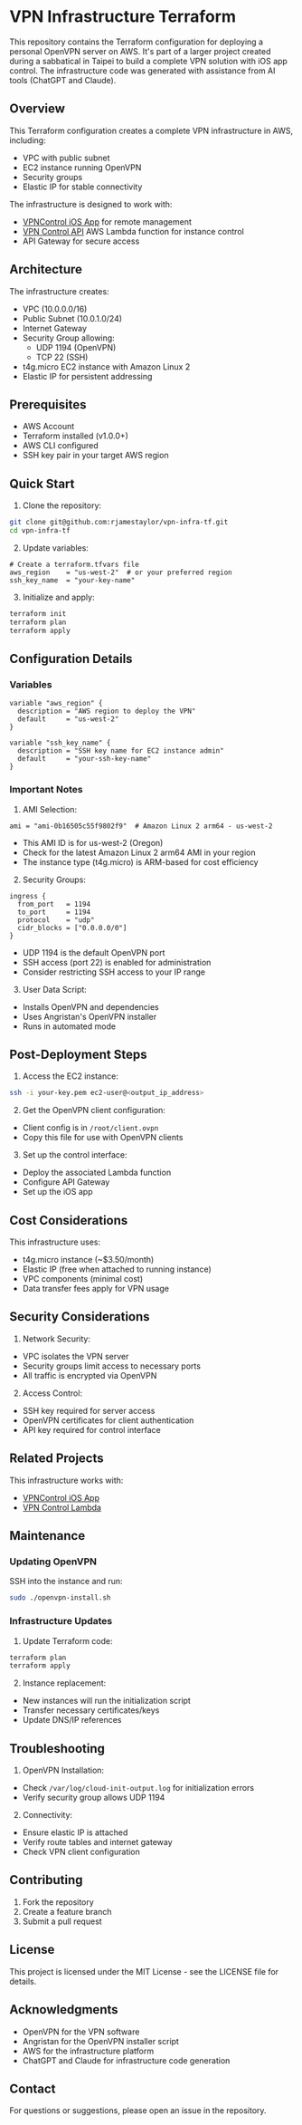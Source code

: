 # VPN Infrastructure Terraform

This repository contains the Terraform configuration for deploying a personal OpenVPN server on AWS. It's part of a larger project created during a sabbatical in Taipei to build a complete VPN solution with iOS app control. The infrastructure code was generated with assistance from AI tools (ChatGPT and Claude).

## Overview

This Terraform configuration creates a complete VPN infrastructure in AWS, including:
- VPC with public subnet
- EC2 instance running OpenVPN
- Security groups
- Elastic IP for stable connectivity

The infrastructure is designed to work with:
- [VPNControl iOS App](https://github.com/rjamestaylor/VPNControl-ios) for remote management
- [VPN Control API](https://github.com/rjamestaylor/vpn-control-api) AWS Lambda function for instance control
- API Gateway for secure access

## Architecture

The infrastructure creates:
- VPC (10.0.0.0/16)
- Public Subnet (10.0.1.0/24)
- Internet Gateway
- Security Group allowing:
  - UDP 1194 (OpenVPN)
  - TCP 22 (SSH)
- t4g.micro EC2 instance with Amazon Linux 2
- Elastic IP for persistent addressing

## Prerequisites

- AWS Account
- Terraform installed (v1.0.0+)
- AWS CLI configured
- SSH key pair in your target AWS region

## Quick Start

1. Clone the repository:
```bash
git clone git@github.com:rjamestaylor/vpn-infra-tf.git
cd vpn-infra-tf
```

2. Update variables:
```hcl
# Create a terraform.tfvars file
aws_region    = "us-west-2"  # or your preferred region
ssh_key_name  = "your-key-name"
```

3. Initialize and apply:
```bash
terraform init
terraform plan
terraform apply
```

## Configuration Details

### Variables

```hcl
variable "aws_region" {
  description = "AWS region to deploy the VPN"
  default     = "us-west-2"
}

variable "ssh_key_name" {
  description = "SSH key name for EC2 instance admin"
  default     = "your-ssh-key-name"
}
```

### Important Notes

1. AMI Selection:
```hcl
ami = "ami-0b16505c55f9802f9"  # Amazon Linux 2 arm64 - us-west-2
```
- This AMI ID is for us-west-2 (Oregon)
- Check for the latest Amazon Linux 2 arm64 AMI in your region
- The instance type (t4g.micro) is ARM-based for cost efficiency

2. Security Groups:
```hcl
ingress {
  from_port   = 1194
  to_port     = 1194
  protocol    = "udp"
  cidr_blocks = ["0.0.0.0/0"]
}
```
- UDP 1194 is the default OpenVPN port
- SSH access (port 22) is enabled for administration
- Consider restricting SSH access to your IP range

3. User Data Script:
- Installs OpenVPN and dependencies
- Uses Angristan's OpenVPN installer
- Runs in automated mode

## Post-Deployment Steps

1. Access the EC2 instance:
```bash
ssh -i your-key.pem ec2-user@<output_ip_address>
```

2. Get the OpenVPN client configuration:
- Client config is in `/root/client.ovpn`
- Copy this file for use with OpenVPN clients

3. Set up the control interface:
- Deploy the associated Lambda function
- Configure API Gateway
- Set up the iOS app

## Cost Considerations

This infrastructure uses:
- t4g.micro instance (~$3.50/month)
- Elastic IP (free when attached to running instance)
- VPC components (minimal cost)
- Data transfer fees apply for VPN usage

## Security Considerations

1. Network Security:
- VPC isolates the VPN server
- Security groups limit access to necessary ports
- All traffic is encrypted via OpenVPN

2. Access Control:
- SSH key required for server access
- OpenVPN certificates for client authentication
- API key required for control interface

## Related Projects

This infrastructure works with:
- [VPNControl iOS App](https://github.com/rjamestaylor/VPNControl-ios)
- [VPN Control Lambda](https://github.com/rjamestaylor/vpn-control-api)

## Maintenance

### Updating OpenVPN

SSH into the instance and run:
```bash
sudo ./openvpn-install.sh
```

### Infrastructure Updates

1. Update Terraform code:
```bash
terraform plan
terraform apply
```

2. Instance replacement:
- New instances will run the initialization script
- Transfer necessary certificates/keys
- Update DNS/IP references

## Troubleshooting

1. OpenVPN Installation:
- Check `/var/log/cloud-init-output.log` for initialization errors
- Verify security group allows UDP 1194

2. Connectivity:
- Ensure elastic IP is attached
- Verify route tables and internet gateway
- Check VPN client configuration

## Contributing

1. Fork the repository
2. Create a feature branch
3. Submit a pull request

## License

This project is licensed under the MIT License - see the LICENSE file for details.

## Acknowledgments

- OpenVPN for the VPN software
- Angristan for the OpenVPN installer script
- AWS for the infrastructure platform
- ChatGPT and Claude for infrastructure code generation

## Contact

For questions or suggestions, please open an issue in the repository.